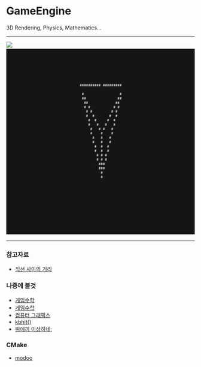 # GameEngine

3D Rendering, Physics, Mathematics...
- - -

![](https://github.com/Jirung-E/JirungEngine/blob/main/screenshots/20220529_161112.gif)
![](screenshots/20220608_181345.gif)


- - -
### 참고자료
 - [직선 사이의 거리](https://suhak.tistory.com/470)  

### 나중에 볼것
 - [게임수학](https://rito15.github.io/categories/game-mathematics/)
 - [게임수학](https://luv-n-interest.tistory.com/category/Game%20Developer%2C%20%EA%B2%8C%EC%9E%84%EA%B0%9C%EB%B0%9C%EC%9E%90)
 - [컴퓨터 그래픽스](https://professorleejaeman.tistory.com/category/Computer%20Graphics)
 - [kbhit()](https://blog.naver.com/0lovehinaru0/100057065433)
 - [위에꺼 이상하네;](https://corsa.tistory.com/18)

### CMake
 - [modoo](https://modoocode.com/332)  
